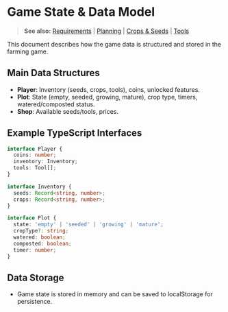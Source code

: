 # Game State & Data Model

> **See also:** [Requirements](requirements.md) | [Planning](planning.md) | [Crops & Seeds](crops.md) | [Tools](tools.md)

This document describes how the game data is structured and stored in the farming game.

## Main Data Structures
- **Player**: Inventory (seeds, crops, tools), coins, unlocked features.
- **Plot**: State (empty, seeded, growing, mature), crop type, timers, watered/composted status.
- **Shop**: Available seeds/tools, prices.

## Example TypeScript Interfaces
```ts
interface Player {
  coins: number;
  inventory: Inventory;
  tools: Tool[];
}

interface Inventory {
  seeds: Record<string, number>;
  crops: Record<string, number>;
}

interface Plot {
  state: 'empty' | 'seeded' | 'growing' | 'mature';
  cropType?: string;
  watered: boolean;
  composted: boolean;
  timer: number;
}
```

## Data Storage
- Game state is stored in memory and can be saved to localStorage for persistence.
